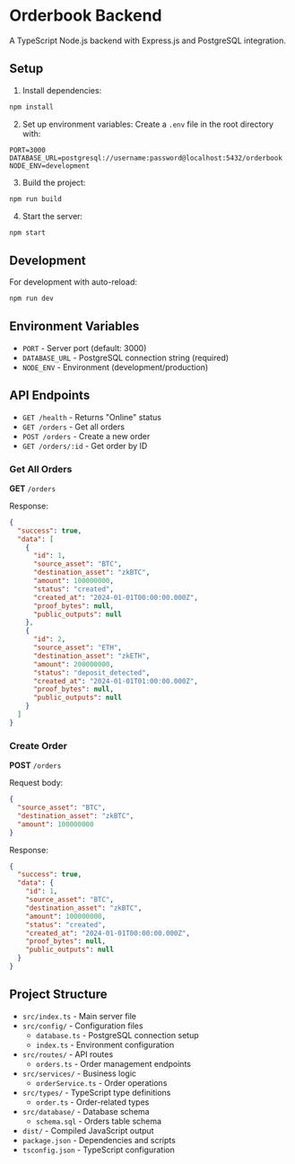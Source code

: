 # Orderbook Backend

A TypeScript Node.js backend with Express.js and PostgreSQL integration.

## Setup

1. Install dependencies:
```bash
npm install
```

2. Set up environment variables:
Create a `.env` file in the root directory with:
```
PORT=3000
DATABASE_URL=postgresql://username:password@localhost:5432/orderbook
NODE_ENV=development
```

3. Build the project:
```bash
npm run build
```

4. Start the server:
```bash
npm start
```

## Development

For development with auto-reload:
```bash
npm run dev
```

## Environment Variables

- `PORT` - Server port (default: 3000)
- `DATABASE_URL` - PostgreSQL connection string (required)
- `NODE_ENV` - Environment (development/production)

## API Endpoints

- `GET /health` - Returns "Online" status
- `GET /orders` - Get all orders
- `POST /orders` - Create a new order
- `GET /orders/:id` - Get order by ID

### Get All Orders

**GET** `/orders`

Response:
```json
{
  "success": true,
  "data": [
    {
      "id": 1,
      "source_asset": "BTC",
      "destination_asset": "zkBTC",
      "amount": 100000000,
      "status": "created",
      "created_at": "2024-01-01T00:00:00.000Z",
      "proof_bytes": null,
      "public_outputs": null
    },
    {
      "id": 2,
      "source_asset": "ETH",
      "destination_asset": "zkETH",
      "amount": 200000000,
      "status": "deposit_detected",
      "created_at": "2024-01-01T01:00:00.000Z",
      "proof_bytes": null,
      "public_outputs": null
    }
  ]
}
```

### Create Order

**POST** `/orders`

Request body:
```json
{
  "source_asset": "BTC",
  "destination_asset": "zkBTC",
  "amount": 100000000
}
```

Response:
```json
{
  "success": true,
  "data": {
    "id": 1,
    "source_asset": "BTC",
    "destination_asset": "zkBTC",
    "amount": 100000000,
    "status": "created",
    "created_at": "2024-01-01T00:00:00.000Z",
    "proof_bytes": null,
    "public_outputs": null
  }
}
```

## Project Structure

- `src/index.ts` - Main server file
- `src/config/` - Configuration files
  - `database.ts` - PostgreSQL connection setup
  - `index.ts` - Environment configuration
- `src/routes/` - API routes
  - `orders.ts` - Order management endpoints
- `src/services/` - Business logic
  - `orderService.ts` - Order operations
- `src/types/` - TypeScript type definitions
  - `order.ts` - Order-related types
- `src/database/` - Database schema
  - `schema.sql` - Orders table schema
- `dist/` - Compiled JavaScript output
- `package.json` - Dependencies and scripts
- `tsconfig.json` - TypeScript configuration
